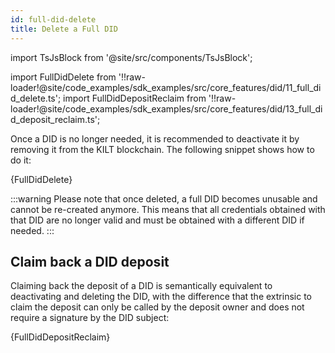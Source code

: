 ```yaml
---
id: full-did-delete
title: Delete a Full DID
---
```


import TsJsBlock from '@site/src/components/TsJsBlock';

import FullDidDelete from '!!raw-loader!@site/code_examples/sdk_examples/src/core_features/did/11_full_did_delete.ts';
import FullDidDepositReclaim from '!!raw-loader!@site/code_examples/sdk_examples/src/core_features/did/13_full_did_deposit_reclaim.ts';

Once a DID is no longer needed, it is recommended to deactivate it by removing it from the KILT blockchain.
The following snippet shows how to do it:

<TsJsBlock>
  {FullDidDelete}
</TsJsBlock>

:::warning
Please note that once deleted, a full DID becomes unusable and cannot be re-created anymore.
This means that all credentials obtained with that DID are no longer valid and must be obtained with a different DID if needed.
:::

## Claim back a DID deposit

Claiming back the deposit of a DID is semantically equivalent to deactivating and deleting the DID, with the difference that the extrinsic to claim the deposit can only be called by the deposit owner and does not require a signature by the DID subject:

<TsJsBlock>
  {FullDidDepositReclaim}
</TsJsBlock>